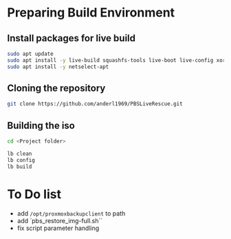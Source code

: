 # Preparing Build Environment
## Install packages for live build

```bash
sudo apt update
sudo apt install -y live-build squashfs-tools live-boot live-config xorriso isolinux
sudo apt install -y netselect-apt
```

## Cloning the repository

```bash
git clone https://github.com/anderl1969/PBSLiveRescue.git
```

## Building the iso

```bash
cd <Project folder>

lb clean
lb config
lb build
```


# To Do list

- add `/opt/proxmoxbackupclient` to path
- add `pbs_restore_img-full.sh``
- fix script parameter handling
